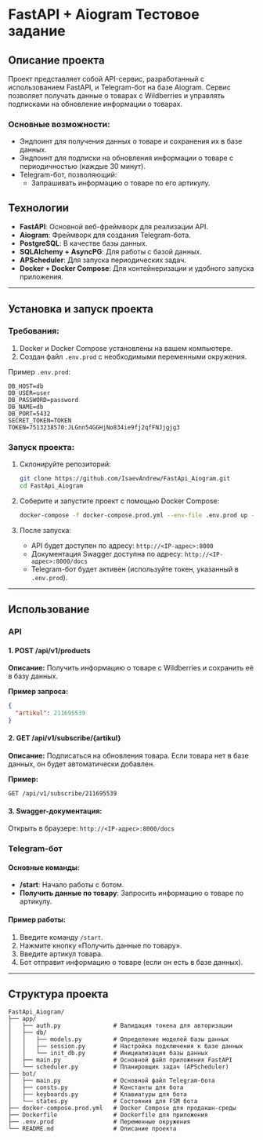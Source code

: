 # FastAPI + Aiogram Тестовое задание

## Описание проекта
Проект представляет собой API-сервис, разработанный с использованием FastAPI, и Telegram-бот на базе Aiogram. Сервис позволяет получать данные о товарах с Wildberries и управлять подписками на обновление информации о товарах.

### Основные возможности:
- Эндпоинт для получения данных о товаре и сохранения их в базе данных.
- Эндпоинт для подписки на обновления информации о товаре с периодичностью (каждые 30 минут).
- Telegram-бот, позволяющий:
  - Запрашивать информацию о товаре по его артикулу.

## Технологии
- **FastAPI**: Основной веб-фреймворк для реализации API.
- **Aiogram**: Фреймворк для создания Telegram-бота.
- **PostgreSQL**: В качестве базы данных.
- **SQLAlchemy + AsyncPG**: Для работы с базой данных.
- **APScheduler**: Для запуска периодических задач.
- **Docker + Docker Compose**: Для контейнеризации и удобного запуска приложения.

---

## Установка и запуск проекта

### Требования:
1. Docker и Docker Compose установлены на вашем компьютере.
2. Создан файл `.env.prod` с необходимыми переменными окружения.

Пример `.env.prod`:
```
DB_HOST=db
DB_USER=user
DB_PASSWORD=password
DB_NAME=db
DB_PORT=5432
SECRET_TOKEN=TOKEN
TOKEN=7513238570:JLGnn54GGHjNo834ie9fj2qfFNJjgjg3
```

### Запуск проекта:
1. Склонируйте репозиторий:
   ```bash
   git clone https://github.com/IsaevAndrew/FastApi_Aiogram.git
   cd FastApi_Aiogram
   ```

2. Соберите и запустите проект с помощью Docker Compose:
   ```bash
   docker-compose -f docker-compose.prod.yml --env-file .env.prod up --build
   ```

3. После запуска:
   - API будет доступен по адресу: `http://<IP-адрес>:8000`
   - Документация Swagger доступна по адресу: `http://<IP-адрес>:8000/docs`
   - Telegram-бот будет активен (используйте токен, указанный в `.env.prod`).

---

## Использование

### API
#### 1. **POST /api/v1/products**
**Описание:** Получить информацию о товаре с Wildberries и сохранить её в базу данных.

**Пример запроса:**
```json
{
  "artikul": 211695539
}
```

#### 2. **GET /api/v1/subscribe/{artikul}**
**Описание:** Подписаться на обновления товара. Если товара нет в базе данных, он будет автоматически добавлен.

**Пример:**
```
GET /api/v1/subscribe/211695539
```

#### 3. **Swagger-документация:**
Открыть в браузере: `http://<IP-адрес>:8000/docs`

### Telegram-бот
#### Основные команды:
- **/start**: Начало работы с ботом.
- **Получить данные по товару**: Запросить информацию о товаре по артикулу.

#### Пример работы:
1. Введите команду `/start`.
2. Нажмите кнопку «Получить данные по товару».
3. Введите артикул товара.
4. Бот отправит информацию о товаре (если он есть в базе данных).

---

## Структура проекта
```
FastApi_Aiogram/
├── app/
│   ├── auth.py               # Валидация токена для авторизации
│   ├── db/
│   │   ├── models.py         # Определение моделей базы данных
│   │   ├── session.py        # Настройка подключения к базе данных
│   │   └── init_db.py        # Инициализация базы данных
│   ├── main.py               # Основной файл приложения FastAPI
│   └── scheduler.py          # Планировщик задач (APScheduler)
├── bot/
│   ├── main.py               # Основной файл Telegram-бота
│   ├── consts.py             # Константы для бота
│   ├── keyboards.py          # Клавиатуры для бота
│   └── states.py             # Состояния для FSM бота
├── docker-compose.prod.yml   # Docker Compose для продакшн-среды
├── Dockerfile                # Dockerfile для приложения
├── .env.prod                 # Переменные окружения
└── README.md                 # Описание проекта
```

